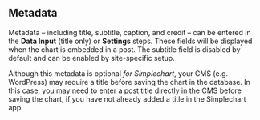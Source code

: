 ## Metadata

Metadata – including title, subtitle, caption, and credit – can be entered in the **Data Input** (title only) or **Settings** steps. These fields will be displayed when the chart is embedded in a post. The subtitle field is disabled by default and can be enabled by site-specific setup.

Although this metadata is optional *for Simplechart*, your CMS (e.g. WordPress) may require a title before saving the chart in the database. In this case, you may need to enter a post title directly in the CMS before saving the chart, if you have not already added a title in the Simplechart app.